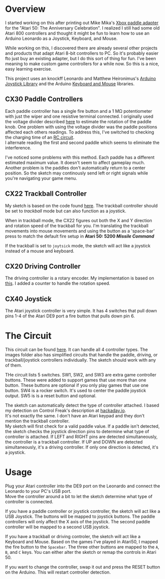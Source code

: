 # Overview
I started working on this after printing out Mike Mika's [Xbox paddle adapter](https://www.thingiverse.com/digitaleclipse/designs)
for the "Atari 50: The Anniversary Celebration".   I realized I still had some 
old Atari 800 controllers and thought it might be fun to learn
how to use an Arduino Leonardo as a Joystick, Keyboard, and Mouse.

While working on this, I discovered there are already several other 
projects and products that adapt Atari 8-bit controllers to PC.  So it's probably 
easier fto just buy an existing adapter, but I do this sort of thing for fun.
I've been meaning to make custom game controllers for a while now. So this is 
a nice, easy learning exercise.

This project uses an knockff Leonardo and Matthew Heironimus's 
[Arduino Joystick Library](https://github.com/MHeironimus/ArduinoJoystickLibrary/tree/version-2.0)
and the Arduino [Keyboard and Mouse](https://docs.arduino.cc/built-in-examples/usb/KeyboardAndMouseControl)
libraries.   

## CX30 Paddle Controllers
Each paddle controller has a single fire button and a 1 MΩ potentiometer 
with just the wiper and one resistive terminal connected.  I originally 
used the voltage divider described
[here](https://www.circuitbasics.com/arduino-ohm-meter/) to estimate the 
rotation of the paddle knob.   One problem with using the voltage divider
was the paddle positions affected each others readings.   To address this,
I've switched to checking the charging time of an
[RC circuit](https://www.icode.com/analog-to-digital-conversion-with-rc-circuit-in-microcontroller-projects/).   
I alternate reading the first and second paddle which seems to eliminate 
the interference. 

I've noticed some problems with this method.  Each paddle has a different 
estimated maximum value.   It doesn't seem to affect gameplay much.
Another problem is the paddles don't automatically return to a center position. 
So the sketch may continously send left or right signals while you're navigating 
your game menu.   

## CX22  Trackball Controller
My sketch is based on the code found [here](https://jeffpiepmeier.blogspot.com/2016/08/vintage-atari-cx22-trak-ball-with-usb.html). 
The trackball controller should be set to _trackball_ mode but can also 
function as a joystick.

When in trackball mode, the CX22 figures out both the X and Y direction 
and rotation speed of the trackball for you.  I'm translating the trackball movements into 
mouse movements and using the button as a 'space-bar' press to match
the default fire setup in **Atari 50: 5200 _Missile Command_** 

If the trackball is set to `joytsick` mode, the sketch will act like 
a joystick instead of a mouse and keyboard.

## CX20  Driving Controller
The driving controller is a rotary encoder.  My implementation is based on
[this](https://howtomechatronics.com/tutorials/arduino/rotary-encoder-works-use-arduino/).
I added a counter to handle the rotation speed.

## CX40 Joystick
The Atari joystick controller is very simple.  It has 4 switches that pull down pins 1-4 of
the Atari DE9 port a fire button that pulls down pin 6.  

# The Circuit
This circuit can be found
[here](https://github.com/radioation/Atari50Controllers/blob/master/images/combined.pdf).
It can handle all 4 controller types.   The images folder also has simplified circuits that handle the 
paddle, driving, or trackball/joystick controllers individually.   The sketch should work with any
of them.

THe circuit lists 5 switches.  SW1, SW2, and SW3 are extra game controller buttons. These were 
added to support games that use more than one button.  These buttons are optional if you only
play games that use one button.  SW4 is a rocker switch.  It's used to center the paddle joystick 
output.  SW5 is is a reset button and optional.


The sketch can automatically detect the type of controller attached.   I based my detection on Control Freak's
description at [hackaday.io](https://hackaday.io/project/170908-control-freak/log/176711-atariing).    
It's not exactly the same.  I don't  have an Atari keypad and they don't mention the trackball controller.  
My sketch will first check for a valid paddle value.  If a paddle isn't detected, the sketch checks the 
joystick direction pins to determine what type of controller is attached.   If LEFT and RIGHT pins are detected 
simultaneously, the controller is a trackball controller.  If UP and DOWN are detected simultaneously, 
it's a driving controller.  If only one direction is detected, it's a joystick.



# Usage
Plug your Atari controller into the DE9 port on the Leonardo and connect the Leonardo to your PC's USB port.  
Move the controller around a bit to let the sketch determine what type of controller is connected.

If you have a paddle controller or joystick controller, the sketch will act like a USB 
Joystick.   The buttons will be mapped to joystick buttons. The paddle controllers will 
only affect the X axis of the joystick.  The second paddle controller will be mapped 
to a second USB joystick.  

If you have a trackball or driving controler, the sketch will act like a Keyboard and 
Mouse.  Based on the games I've played in Atari50, I mapped the fire button to 
the `Spacebar`.  The three other buttons are mapped to the `A`, `B`, and `C` keys.
You can either alter the sketch or remap the controls in Atari 50.

If you want to change the controller, swap it out and press the RESET button on the 
Arduino.  This will restart controller detection.






